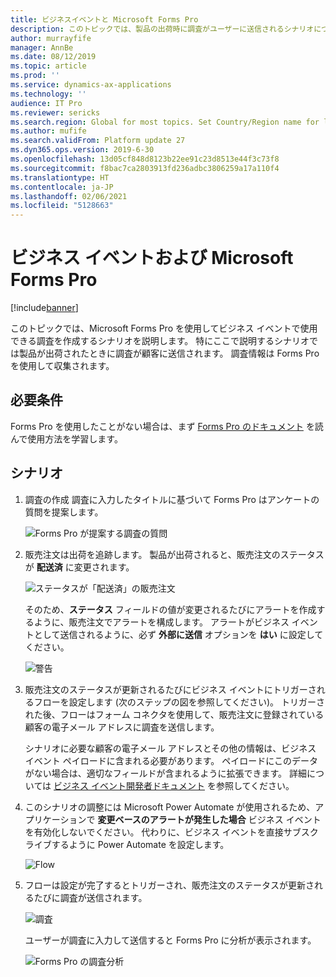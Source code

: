 ```yaml
---
title: ビジネスイベントと Microsoft Forms Pro
description: このトピックでは、製品の出荷時に調査がユーザーに送信されるシナリオについて説明します。
author: murrayfife
manager: AnnBe
ms.date: 08/12/2019
ms.topic: article
ms.prod: ''
ms.service: dynamics-ax-applications
ms.technology: ''
audience: IT Pro
ms.reviewer: sericks
ms.search.region: Global for most topics. Set Country/Region name for localizations
ms.author: mufife
ms.search.validFrom: Platform update 27
ms.dyn365.ops.version: 2019-6-30
ms.openlocfilehash: 13d05cf848d8123b22ee91c23d8513e44f3c73f8
ms.sourcegitcommit: f8bac7ca2803913fd236adbc3806259a17a110f4
ms.translationtype: HT
ms.contentlocale: ja-JP
ms.lasthandoff: 02/06/2021
ms.locfileid: "5128663"
---
```

# <a name="business-events-and-microsoft-forms-pro"></a>ビジネス イベントおよび Microsoft Forms Pro

[!include[banner](../../includes/banner.md)]

このトピックでは、Microsoft Forms Pro を使用してビジネス イベントで使用できる調査を作成するシナリオを説明します。 特にここで説明するシナリオでは製品が出荷されたときに調査が顧客に送信されます。 調査情報は Forms Pro を使用して収集されます。

## <a name="prerequisites"></a>必要条件

Forms Pro を使用したことがない場合は、まず [Forms Pro のドキュメント](https://docs.microsoft.com/forms-pro/) を読んで使用方法を学習します。

## <a name="scenario"></a>シナリオ

1. 調査の作成 調査に入力したタイトルに基づいて Forms Pro はアンケートの質問を提案します。

    ![Forms Pro が提案する調査の質問](../../media/Forms_Pro1.png)

2. 販売注文は出荷を追跡します。 製品が出荷されると、販売注文のステータスが **配送済** に変更されます。

    ![ステータスが「配送済」の販売注文](../../media/SalesOrder1.png)

    そのため、**ステータス** フィールドの値が変更されるたびにアラートを作成するように、販売注文でアラートを構成します。 アラートがビジネス イベントとして送信されるように、必ず **外部に送信** オプションを **はい** に設定してください。

    ![警告](../../media/Alerts1.png)

3. 販売注文のステータスが更新されるたびにビジネス イベントにトリガーされるフローを設定します (次のステップの図を参照してください)。 トリガーされた後、フローはフォーム コネクタを使用して、販売注文に登録されている顧客の電子メール アドレスに調査を送信します。

    シナリオに必要な顧客の電子メール アドレスとその他の情報は、ビジネス イベント ペイロードに含まれる必要があります。 ペイロードにこのデータがない場合は、適切なフィールドが含まれるように拡張できます。 詳細については [ビジネス イベント開発者ドキュメント](https://docs.microsoft.com/dynamics365/unified-operations/dev-itpro/business-events/business-events-dev-doc) を参照してください。

4. このシナリオの調整には Microsoft Power Automate が使用されるため、アプリケーションで **変更ベースのアラートが発生した場合** ビジネス イベントを有効化しないでください。 代わりに、ビジネス イベントを直接サブスクライブするように Power Automate を設定します。

    ![Flow](../../media/Flow1.png)

5. フローは設定が完了するとトリガーされ、販売注文のステータスが更新されるたびに調査が送信されます。

    ![調査](../../media/Survey1.png)

    ユーザーが調査に入力して送信すると Forms Pro に分析が表示されます。

    ![Forms Pro の調査分析](../../media/Forms_Pro2.png)
